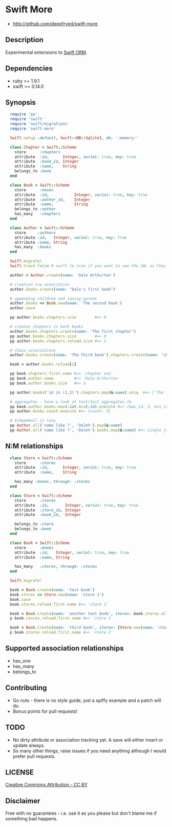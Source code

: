 Swift More
==========

* http://github.com/deepfryed/swift-more

## Description

Experimental extensions to [Swift ORM](https://github.com/shanna/swift).

## Dependencies

* ruby   >= 1.9.1
* swift  >= 0.14.0

## Synopsis

```ruby
  require 'pp'
  require 'swift'
  require 'swift/migrations'
  require 'swift-more'

  Swift.setup :default, Swift::DB::Sqlite3, db: ':memory:'

  class Chapter < Swift::Scheme
    store      :chapters
    attribute  :id,      Integer, serial: true, key: true
    attribute  :book_id, Integer
    attribute  :name,    String
    belongs_to :book
  end

  class Book < Swift::Scheme
    store      :books
    attribute  :id,           Integer, serial: true, key: true
    attribute  :author_id,    Integer
    attribute  :name,         String
    belongs_to :author
    has_many   :chapters
  end

  class Author < Swift::Scheme
    store     :authors
    attribute :id,   Integer, serial: true, key: true
    attribute :name, String
    has_many  :books
  end

  Swift.migrate!
  Swift.trace false # swift to true if you want to see the SQL as they get executed.

  author = Author.create(name: 'Dale Arthurton')

  # creation via association
  author.books.create(name: "Dale's first book")

  # appending children and saving parent
  author.books << Book.new(name: 'The second book')
  author.save

  pp author.books.chapters.size        #=> 0

  # creates chapters in both books
  author.books.chapters.create(name: 'The first chapter')
  pp author.books.chapters.size        #=> 0
  pp author.books.chapters.reload.size #=> 2

  # chain associations
  author.books.create(name: 'The third book').chapters.create(name: 'chapter one')

  book = author.books.reload[2]

  pp book.chapters.first.name #=> 'chapter one'
  pp book.author.name         #=> 'Dale Arthurton
  pp book.author.books.size   #=> 3

  pp author.books('id in (1,2)').chapters.map(&:name).uniq  #=> ['The first chapter']

  # aggregates - have a look at test/test_aggregates.rb
  pp book.author.books.max(:id).min(:id).execute #=> {max_id: 3, min_id: 1}
  pp author.books.count.execute #=> {count: 3}

  # Scheme#all is lazy
  pp Author.all('name like ?', 'Dale%').map(&:name)
  pp Author.all('name like ?', 'Dale%').books.map(&:name) #=> single join query.
```

## N:M relationships

```ruby
  class Store < Swift::Scheme
    store      :stores
    attribute  :id,      Integer, serial: true, key: true
    attribute  :name,    String

    has_many :books, through: :stocks
  end

  class Store < Swift::Scheme
    store      :stocks
    attribute  :id,       Integer, serial: true, key: true
    attribute  :store_id, Integer
    attribute  :book_id,  Integer

    belongs_to :store
    belongs_to :book
  end

  class Book < Swift::Scheme
    store      :books
    attribute  :id,   Integer, serial: true, key: true
    attribute  :name, String

    has_many   :stores, through: :stocks
  end

  Swift.migrate!

  book = Book.create(name: 'test book')
  book.stores << Store.new(name: 'store 1')
  book.save
  book.stores.reload.first.name #=> 'store 1'

  book = Book.create(name: 'another test book', stores: book.stores.all)
  p book.stores.reload.first.name #=> 'store 1'

  book = Book.create(name: 'third book', stores: [Store.new(name: 'store 2')])
  p book.stores.reload.first.name #=> 'store 2'
```

## Supported association relationships

* has_one
* has_many
* belongs_to

## Contributing

* Go nuts - there is no style guide, just a spiffy example and a patch will do.
* Bonus points for pull requests!

## TODO

* No dirty attribute or association tracking yet. A save will either insert or update always.
* So many other things, raise issues if you need anything although I would prefer pull requests.

## LICENSE
[Creative Commons Attribution - CC BY](http://creativecommons.org/licenses/by/3.0)

## Disclaimer
Free with no guarantees - i.e. use it as you please but don't blame me if something bad happens.
